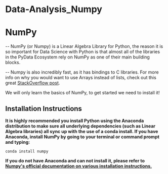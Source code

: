 # Data-Analysis_Numpy

# NumPy 

-- NumPy (or Numpy) is a Linear Algebra Library for Python, the reason it is so important for Data Science with Python is that almost all of the libraries in the PyData Ecosystem rely on NumPy as one of their main building blocks.

-- Numpy is also incredibly fast, as it has bindings to C libraries. For more info on why you would want to use Arrays instead of lists, check out this great [StackOverflow post](http://stackoverflow.com/questions/993984/why-numpy-instead-of-python-lists).

We will only learn the basics of NumPy, to get started we need to install it!

## Installation Instructions

**It is highly recommended you install Python using the Anaconda distribution to make sure all underlying dependencies (such as Linear Algebra libraries) all sync up with the use of a conda install. If you have Anaconda, install NumPy by going to your terminal or command prompt and typing:**
    
    conda install numpy
    
**If you do not have Anaconda and can not install it, please refer to [Numpy's official documentation on various installation instructions.](http://docs.scipy.org/doc/numpy-1.10.1/user/install.html)**
